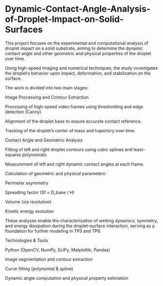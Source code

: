 # Dynamic-Contact-Angle-Analysis-of-Droplet-Impact-on-Solid-Surfaces
This project focuses on the experimental and computational analysis of droplet impact on a solid substrate, aiming to determine the dynamic contact angle and other geometric and physical properties of the droplet over time.

Using high-speed imaging and numerical techniques, the study investigates the droplet’s behavior upon impact, deformation, and stabilization on the surface.

The work is divided into two main stages:

Image Processing and Contour Extraction

Processing of high-speed video frames using thresholding and edge detection (Canny).

Alignment of the droplet base to ensure accurate contact reference.

Tracking of the droplet’s center of mass and trajectory over time.

Contact Angle and Geometric Analysis

Fitting of left and right droplet contours using cubic splines and least-squares polynomials.

Measurement of left and right dynamic contact angles at each frame.

Calculation of geometric and physical parameters:

Perimeter asymmetry

Spreading factor (Sf = D_base / H)

Volume (via revolution)

Kinetic energy evolution

These analyses enable the characterization of wetting dynamics, symmetry, and energy dissipation during the droplet–surface interaction, serving as a foundation for further modeling in TP5 and TP6.

Technologies & Tools

Python (OpenCV, NumPy, SciPy, Matplotlib, Pandas)

Image segmentation and contour extraction

Curve fitting (polynomial & spline)

Dynamic angle computation and physical property estimation
